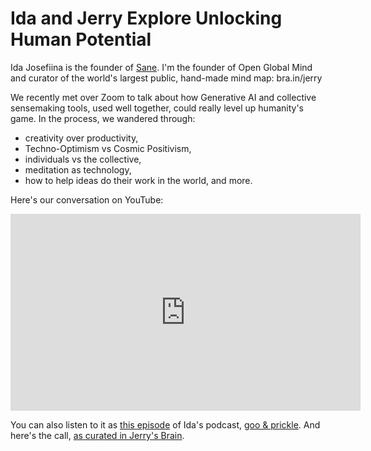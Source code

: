 # Ida and Jerry Explore Unlocking Human Potential

Ida Josefiina is the founder of [Sane](https://www.sane.fyi/). I'm the founder of Open Global Mind and curator of the world's largest public, hand-made mind map: bra.in/jerry 

We recently met over Zoom to talk about how Generative AI and collective sensemaking tools, used well together, could really level up humanity's game. In the process, we wandered through:

- creativity over productivity, 
- Techno-Optimism vs Cosmic Positivism, 
- individuals vs the collective, 
- meditation as technology, 
- how to help ideas do their work in the world, and more. 

Here's our conversation on YouTube:
<iframe width="560" height="315" src="https://www.youtube.com/embed/BrQiYHksodw?si=CoGmvnnJOU7F1TnC" title="YouTube video player" frameborder="0" allow="accelerometer; autoplay; clipboard-write; encrypted-media; gyroscope; picture-in-picture; web-share" referrerpolicy="strict-origin-when-cross-origin" allowfullscreen></iframe>

You can also listen to it as [this episode](https://gooandprickle.substack.com/p/ai-the-blue-or-the-red-pill) of Ida's podcast, [goo & prickle](https://gooandprickle.substack.com/). And here's the call, [as curated in Jerry's Brain](https://bra.in/2pDa8n). 
